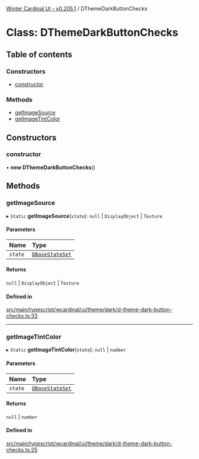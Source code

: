 [Winter Cardinal UI - v0.205.1](../index.md) / DThemeDarkButtonChecks

# Class: DThemeDarkButtonChecks

## Table of contents

### Constructors

- [constructor](DThemeDarkButtonChecks.md#constructor)

### Methods

- [getImageSource](DThemeDarkButtonChecks.md#getimagesource)
- [getImageTintColor](DThemeDarkButtonChecks.md#getimagetintcolor)

## Constructors

### constructor

• **new DThemeDarkButtonChecks**()

## Methods

### getImageSource

▸ `Static` **getImageSource**(`state`): ``null`` \| `DisplayObject` \| `Texture`

#### Parameters

| Name | Type |
| :------ | :------ |
| `state` | [`DBaseStateSet`](../interfaces/DBaseStateSet.md) |

#### Returns

``null`` \| `DisplayObject` \| `Texture`

#### Defined in

[src/main/typescript/wcardinal/ui/theme/dark/d-theme-dark-button-checks.ts:33](https://github.com/winter-cardinal/winter-cardinal-ui/blob/v0.205.1/src/main/typescript/wcardinal/ui/theme/dark/d-theme-dark-button-checks.ts#L33)

___

### getImageTintColor

▸ `Static` **getImageTintColor**(`state`): ``null`` \| `number`

#### Parameters

| Name | Type |
| :------ | :------ |
| `state` | [`DBaseStateSet`](../interfaces/DBaseStateSet.md) |

#### Returns

``null`` \| `number`

#### Defined in

[src/main/typescript/wcardinal/ui/theme/dark/d-theme-dark-button-checks.ts:25](https://github.com/winter-cardinal/winter-cardinal-ui/blob/v0.205.1/src/main/typescript/wcardinal/ui/theme/dark/d-theme-dark-button-checks.ts#L25)
